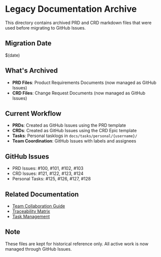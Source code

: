 # Legacy Documentation Archive

This directory contains archived PRD and CRD markdown files that were used before migrating to GitHub Issues.

## Migration Date
$(date)

## What's Archived
- **PRD Files**: Product Requirements Documents (now managed as GitHub Issues)
- **CRD Files**: Change Request Documents (now managed as GitHub Issues)

## Current Workflow
- **PRDs**: Created as GitHub Issues using the PRD template
- **CRDs**: Created as GitHub Issues using the CRD Epic template
- **Tasks**: Personal tasklogs in `docs/tasks/personal/{username}/`
- **Team Coordination**: GitHub Issues with labels and assignees

## GitHub Issues
- PRD Issues: #100, #101, #102, #103
- CRD Issues: #121, #122, #123, #124
- Personal Tasks: #125, #126, #127, #128

## Related Documentation
- [Team Collaboration Guide](../tasks/team-collaboration-guide.md)
- [Traceability Matrix](../github-issues/traceability-matrix.md)
- [Task Management](../tasks/readme.md)

## Note
These files are kept for historical reference only. All active work is now managed through GitHub Issues.
